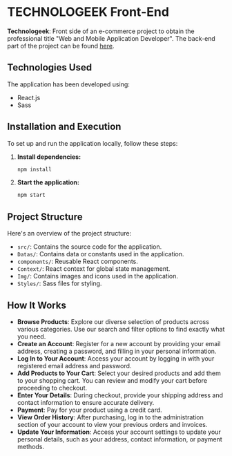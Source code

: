 # TECHNOLOGEEK Front-End

**Technologeek**: Front side of an e-commerce project to obtain the professional title "Web and Mobile Application Developer". The back-end part of the project can be found [here]((https://github.com/David-Chazoule/e-shop-back)).

## Technologies Used

The application has been developed using:
- React.js
- Sass

## Installation and Execution

To set up and run the application locally, follow these steps:

1. **Install dependencies:**

    ```bash
    npm install
    ```

2. **Start the application:**

    ```bash
    npm start
    ```

## Project Structure

Here's an overview of the project structure:

- `src/`: Contains the source code for the application.
- `Datas/`: Contains data or constants used in the application.
- `components/`: Reusable React components.
- `Context/`: React context for global state management.
- `Img/`: Contains images and icons used in the application.
- `Styles/`: Sass files for styling.

## How It Works

- **Browse Products**: Explore our diverse selection of products across various categories. Use our search and filter options to find exactly what you need.
- **Create an Account**: Register for a new account by providing your email address, creating a password, and filling in your personal information.
- **Log In to Your Account**: Access your account by logging in with your registered email address and password.
- **Add Products to Your Cart**: Select your desired products and add them to your shopping cart. You can review and modify your cart before proceeding to checkout.
- **Enter Your Details**: During checkout, provide your shipping address and contact information to ensure accurate delivery.
- **Payment**: Pay for your product using a credit card.
- **View Order History**: After purchasing, log in to the administration section of your account to view your previous orders and invoices.
- **Update Your Information**: Access your account settings to update your personal details, such as your address, contact information, or payment methods.
